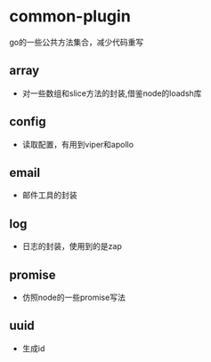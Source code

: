 # common-plugin
go的一些公共方法集合，减少代码重写

## array
- 对一些数组和slice方法的封装,借鉴node的loadsh库

## config
- 读取配置，有用到viper和apollo

## email
- 邮件工具的封装

## log
- 日志的封装，使用到的是zap

## promise
- 仿照node的一些promise写法


## uuid
- 生成id


